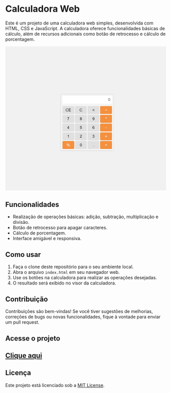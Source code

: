 # Calculadora Web

Este é um projeto de uma calculadora web simples, desenvolvida com HTML, CSS e JavaScript. A calculadora oferece funcionalidades básicas de cálculo, além de recursos adicionais como botão de retrocesso e cálculo de porcentagem.

![Calculadora Web](screenshot.png)

## Funcionalidades

- Realização de operações básicas: adição, subtração, multiplicação e divisão.
- Botão de retrocesso para apagar caracteres.
- Cálculo de porcentagem.
- Interface amigável e responsiva.

## Como usar

1. Faça o clone deste repositório para o seu ambiente local.
2. Abra o arquivo `index.html` em seu navegador web.
3. Use os botões na calculadora para realizar as operações desejadas.
4. O resultado será exibido no visor da calculadora.

## Contribuição

Contribuições são bem-vindas! Se você tiver sugestões de melhorias, correções de bugs ou novas funcionalidades, fique à vontade para enviar um pull request.

## Acesse o projeto

## [Clique aqui](https://dev-paixao.github.io/calculadora-web/)

## Licença

Este projeto está licenciado sob a [MIT License](LICENSE).
